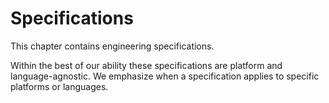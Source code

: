# Specifications

This chapter contains engineering specifications.

Within the best of our ability these specifications are platform and language-agnostic. We emphasize when a specification applies to specific platforms or languages.

